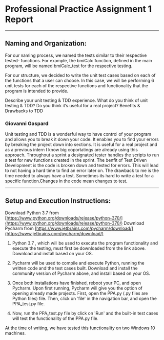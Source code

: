 # Professional Practice Assignment 1 Report


------------------------------------------------------------------------------------------------------------------------------------------
## Naming and Organization:

For our naming process, we named the tests similar to their respective tested- functions. For example, the bmiCalc function, defined in the main program, will be named bmiCalc_test for the respective testing.

For our structure, we decided to write the unit test cases based on each of the functions that a user can choose. In this case, we will be performing 6 unit tests for each of the respective functions and functionality that the program is intended to provide.

Describe your unit testing & TDD experience. What do you think of unit testing & TDD? Do you think it’s useful for a real project? Benefits & Drawbacks to TDD

### Giovanni Gaspard

Unit testing and TDD is a wonderful way to have control of your program and allows you to break it down your code. It enables you to find your errors by breaking the project down into sections. It is useful for a real project and as a previous intern I know big coportatings are already using this approach. Throughout a sprint a designated tester handles the scripts to run a test for new functions created in the sprint. The benfit of Test Driven Development is the code is broken down and tested for errors. This will lead to not having a hard time to find an error later on. The drawback to me is the time needed to always have a test. Sometimes its hard to write a test for a specific function.Changes in the code mean changes to test.

------------------------------------------------------------------------------------------------------------------------------------------
## Setup and Execution Instructions:

Download Python 3.7 from [https://www.python.org/downloads/release/python-370/](https://www.python.org/downloads/release/python-370/) 
Download Pycharm from [https://www.jetbrains.com/pycharm/download/](https://www.jetbrains.com/pycharm/download/)  


1. Python 3.7 , which will be used to execute the program functionality and execute the testing, must first be downloaded from the link above. Download and install based on your OS.

2. Pycharm will be used to compile and execute Python, running the written code and the test cases built.
Download and install the community version of Pycharm above, and install based on your OS.

3. Once both installations have finished, reboot your PC, and open Pycharm. Upon first running, Pycharm will give you the option of opening already made projects. First, open the PPA.py (.py files are Python files) file. Then, click on 'file' in the navigation bar, and open the PPA_test.py file. 

4. Now, run the PPA_test.py file by click on 'Run' and the built-in test cases will test the functionality of the PPA.py file.


At the time of writing, we have tested this functionality on two Windows 10 machines.
